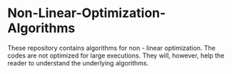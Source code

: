# Non-Linear-Optimization-Algorithms
These repository contains algorithms for non - linear optimization. The codes are not optimized for large executions. They will, however, help the reader to understand the underlying algorithms.
